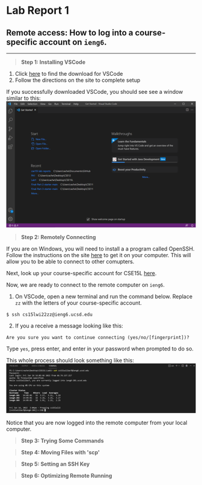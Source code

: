 # Lab Report 1

## Remote access: How to log into a course-specific account on `ieng6`.
___________________

> **Step 1: Installing VSCode**

1. Click [here](https://code.visualstudio.com/) to find the download for VSCode
2. Follow the directions on the site to complete setup

If you successfully downloaded VSCode, you should see see a window similar to this: ![image](VSCode.png)

> **Step 2: Remotely Connecting**

If you are on Windows, you will need to install a a program called OpenSSH. Follow the instructions on the site [here](https://docs.microsoft.com/en-us/windows-server/administration/openssh/openssh_install_firstuse) to get it on your computer. This will allow you to be able to connect to other comupters.

Next, look up your course-specific account for CSE15L [here](https://sdacs.ucsd.edu/~icc/index.php).

Now, we are ready to connect to the remote computer on `ieng6`.

1. On VSCode, open a new terminal and run the command below. Replace `zz` with the letters of your course-specific account.
```
$ ssh cs15lwi22zz@ieng6.ucsd.edu
```
2. If you a receive a message looking like this:
```
Are you sure you want to continue connecting (yes/no/[fingerprint])? 
```
Type `yes`, press enter, and enter in your password when prompted to do so.

This whole process should look something like this:
![image](ssh.png)

Notice that you are now logged into the remote computer from your local computer.


> **Step 3: Trying Some Commands**



> **Step 4: Moving Files with 'scp'**



> **Step 5: Setting an SSH Key**



> **Step 6: Optimizing Remote Running**